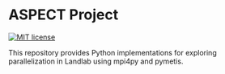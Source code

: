 # ASPECT Project
[![MIT license](https://img.shields.io/badge/License-MIT-blue.svg)](https://github.com/gantian127/aspect_code/blob/master/LICENSE.txt)

This repository provides Python implementations for exploring parallelization in 
Landlab using mpi4py and pymetis.
